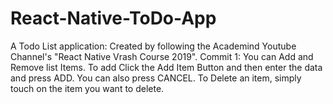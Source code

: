 # React-Native-ToDo-App
A Todo List application: Created by following the Academind Youtube Channel's "React Native Vrash Course 2019".
Commit 1:
You can Add and Remove list Items.
To add Click the Add Item Button and then enter the data and press ADD.
You can also press CANCEL.
To Delete an item, simply touch on the item you want to delete.
